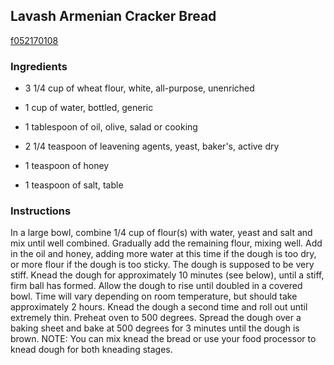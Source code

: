 ## Lavash Armenian Cracker Bread

[f052170108](http://www.food.com/recipe/lavash-armenian-cracker-bread-433565)

### Ingredients

 - 3 1/4 cup of wheat flour, white, all-purpose, unenriched

 - 1 cup of water, bottled, generic

 - 1 tablespoon of oil, olive, salad or cooking

 - 2 1/4 teaspoon of leavening agents, yeast, baker's, active dry

 - 1 teaspoon of honey

 - 1 teaspoon of salt, table

### Instructions

In a large bowl, combine 1/4 cup of flour(s) with water, yeast and salt and mix until well combined. Gradually add the remaining flour, mixing well. Add in the oil and honey, adding more water at this time if the dough is too dry, or more flour if the dough is too sticky. The dough is supposed to be very stiff. Knead the dough for approximately 10 minutes (see below), until a stiff, firm ball has formed. Allow the dough to rise until doubled in a covered bowl. Time will vary depending on room temperature, but should take approximately 2 hours. Knead the dough a second time and roll out until extremely thin. Preheat oven to 500 degrees. Spread the dough over a baking sheet and bake at 500 degrees for 3 minutes until the dough is brown. NOTE: You can mix knead the bread or use your food processor to knead dough for both kneading stages.
